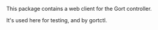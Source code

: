 This package contains a web client for the Gort controller.

It's used here for testing, and by gortctl.
